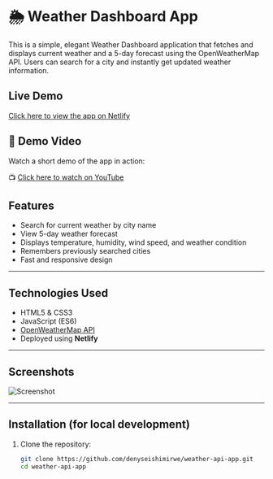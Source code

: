 # 🌦 Weather Dashboard App

This is a simple, elegant Weather Dashboard application that fetches and displays current weather and a 5-day forecast using the OpenWeatherMap API. Users can search for a city and instantly get updated weather information.

##  Live Demo

[Click here to view the app on Netlify](https://denyseishimirwe-weather-app.netlify.app/)  

## 🎥 Demo Video

Watch a short demo of the app in action:

📺 [Click here to watch on YouTube](https://youtu.be/LRAMfFP-FzI)

##  Features

-  Search for current weather by city name
-  View 5-day weather forecast
-  Displays temperature, humidity, wind speed, and weather condition
-  Remembers previously searched cities
-  Fast and responsive design

---

##  Technologies Used

- HTML5 & CSS3  
- JavaScript (ES6)  
- [OpenWeatherMap API](https://openweathermap.org/api)  
- Deployed using **Netlify**

---

##  Screenshots

![Screenshot](./weather-app.png)

---

## Installation (for local development)

1. Clone the repository:
   ```bash
   git clone https://github.com/denyseishimirwe/weather-api-app.git
   cd weather-api-app
